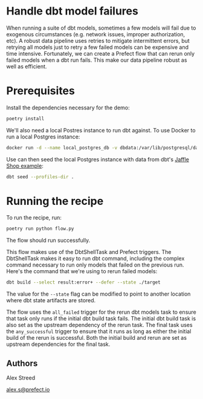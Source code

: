 # Handle dbt model failures

When running a suite of dbt models, sometimes a few models will fail due to exogenous circumstances (e.g. network issues, improper authorization, etc). A robust data pipeline uses retries to mitigate intermittent errors, but retrying all models just to retry a few failed models can be expensive and time intensive. Fortunately, we can create a Prefect flow that can rerun only failed models when a dbt run fails. This make our data pipeline robust as well as efficient.

# Prerequisites

Install the dependencies necessary for the demo:
```bash
poetry install
```

We'll also need a local Postres instance to run dbt against. To use Docker to run a local Postgres instance:
```bash
docker run -d --name local_postgres_db -v dbdata:/var/lib/postgresql/data -p 5432:5432 -e POSTGRES_PASSWORD=password postgres:14
```

Use can then seed the local Postgres instance with data from dbt's [Jaffle Shop example](https://github.com/dbt-labs/jaffle_shop):
```bash
dbt seed --profiles-dir .
```

# Running the recipe

To run the recipe, run:
```bash
poetry run python flow.py
```

The flow should run successfully.

This flow makes use of the DbtShellTask and Prefect triggers. The DbtShellTask makes it easy to run dbt command, including the complex command necessary to run only models that failed on the previous run. Here's the command that we're using to rerun failed models:
```bash
dbt build --select result:error+ --defer --state ./target
```
The value for the `--state` flag can be modified to point to another location where dbt state artifacts are stored. 

The flow uses the `all_failed` trigger for the rerun dbt models task to ensure that task only runs if the initial dbt build task fails. The initial dbt build task is also set as the upstream dependency of the rerun task. The final task uses the `any_successful` trigger to ensure that it runs as long as either the initial build of the rerun is successful. Both the initial build and rerun are set as upstream dependencies for the final task.

## Authors
Alex Streed

[alex.s@prefect.io](mailto:alex.s@prefect.io)

